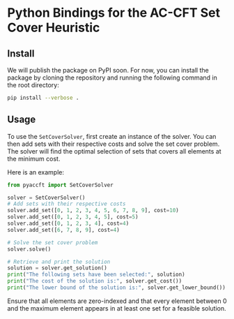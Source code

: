 <!--
SPDX-FileCopyrightText: 2025 Dominik Krupke <krupked@gmail.com>
SPDX-License-Identifier: MIT
 -->

# Python Bindings for the AC-CFT Set Cover Heuristic

## Install

We will publish the package on PyPI soon. For now, you can install the package by cloning the repository and running the following command in the root directory:

```bash
pip install --verbose .
```

## Usage

To use the `SetCoverSolver`, first create an instance of the solver. You can then add sets with their respective costs and solve the set cover problem. The solver will find the optimal selection of sets that covers all elements at the minimum cost.

Here is an example:

```python
from pyaccft import SetCoverSolver

solver = SetCoverSolver()
# Add sets with their respective costs
solver.add_set([0, 1, 2, 3, 4, 5, 6, 7, 8, 9], cost=10)
solver.add_set([0, 1, 2, 3, 4, 5], cost=5)
solver.add_set([0, 1, 2, 3, 4], cost=4)
solver.add_set([6, 7, 8, 9], cost=4)

# Solve the set cover problem
solver.solve()

# Retrieve and print the solution
solution = solver.get_solution()
print("The following sets have been selected:", solution)
print("The cost of the solution is:", solver.get_cost())
print("The lower bound of the solution is:", solver.get_lower_bound())
```

Ensure that all elements are zero-indexed and that every element between 0 and the maximum element appears in at least one set for a feasible solution.